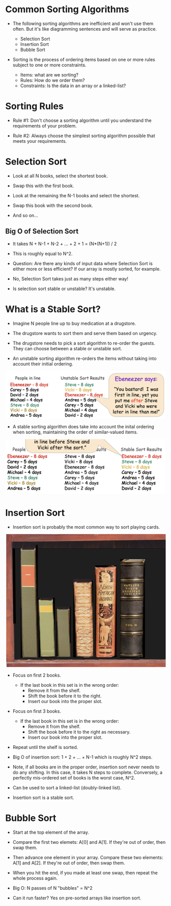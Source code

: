 # Common Sorting Algorithms

- The following sorting algorithms are inefficient and won't use them often. But it's like diagramming sentences and will serve as practice.
    - Selection Sort
    - Insertion Sort
    - Bubble Sort

- Sorting is the process of ordering items based on one or more rules subject to one or more constraints.
    - Items: what are we sorting?
    - Rules: How do we order them?
    - Constraints: Is the data in an array or a linked-list?

# Sorting Rules

- Rule #1: Don't choose a sorting algorithm until you understand the requirements of your problem.

- Rule #2: Always choose the simplest sorting algorithm possible that meets your requirements.

# Selection Sort

- Look at all N books, select the shortest book.

- Swap this with the first book.

- Look at the remaining the N-1 books and select the shortest.

- Swap this book with the second book.

- And so on...

## Big O of Selection Sort

- It takes N + N-1 + N-2 + ... + 2 + 1 = (N*(N+1)) / 2

- This is roughly equal to N^2.

- Question: Are there any kinds of input data where Selection Sort is either more or less efficient? If our array is mostly sorted, for example.

- No, Selection Sort takes just as many steps either way!

- Is selection sort stable or unstable? It's unstable.

# What is a Stable Sort?

- Imagine N people line up to buy medication at a drugstore.

- The drugstore wants to sort them and serve them based on urgency.

- The drugstore needs to pick a sort algorithm to re-order the guests. They can choose between a stable or unstable sort.

- An unstable sorting algorithm re-orders the items without taking into account their initial ordering.

<img src="./img/unstable-sort.jpeg"/>

- A stable sorting algorithm does take into account the inital ordering when sorting, maintaining the order of similar-valued items.

<img src="./img/stable-sort.jpeg"/>


# Insertion Sort

- Insertion sort is probably the most common way to sort playing cards.

<img src="./img/books.jpeg"/>

- Focus on first 2 books.
    - If the last book in this set is in the wrong order:
        - Remove it from the shelf.
        - Shift the book before it to the right.
        - Insert our book into the proper slot.

- Focus on first 3 books.
    - If the last book in this set is in the wrong order:
        - Remove it from the shelf.
        - Shift the book before it to the right as necessary.
        - Insert our book into the proper slot.

- Repeat until the shelf is sorted.

- Big O of insertion sort: 1 + 2 + ... + N-1 which is roughly N^2 steps.

- Note, if all books are in the proper order, insertion sort never needs to do any shifting.
In this case, it takes N steps to complete. Conversely, a perfectly mis-ordered set of books is the worst case, N^2.

- Can be used to sort a linked-list (doubly-linked list).

- Insertion sort is a stable sort.

# Bubble Sort

- Start at the top element of the array.

- Compare the first two elemets: A[0] and A[1]. If they're out of order, then swap them.

- Then advance one element in your array. Compare these two elements: A[1] and A[2]. If they're out of order, then swap them.

- When you hit the end, if you made at least one swap, then repeat the whole process again.

- Big O: N passes of N "bubbles" = N^2

- Can it run faster? Yes on pre-sorted arrays like insertion sort.
